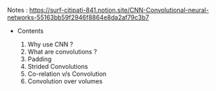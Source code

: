 
Notes : https://surf-citipati-841.notion.site/CNN-Convolutional-neural-networks-55163bb59f2946f8864e8da2af79c3b7

* Contents

  1. Why use CNN ?
  2. What are convolutions ?
  3. Padding
  4. Strided Convolutions
  5. Co-relation v/s Convolution
  6. Convolution over volumes
